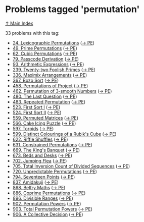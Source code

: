 # Problems tagged 'permutation'

[↑ Main Index](../README.md)

33 problems with this tag:

- [24. Lexicographic Permutations](../problems/24.md) ([→ PE](https://projecteuler.net/problem=24))
- [49. Prime Permutations](../problems/49.md) ([→ PE](https://projecteuler.net/problem=49))
- [62. Cubic Permutations](../problems/62.md) ([→ PE](https://projecteuler.net/problem=62))
- [79. Passcode Derivation](../problems/79.md) ([→ PE](https://projecteuler.net/problem=79))
- [93. Arithmetic Expressions](../problems/93.md) ([→ PE](https://projecteuler.net/problem=93))
- [239. Twenty-two Foolish Primes](../problems/239.md) ([→ PE](https://projecteuler.net/problem=239))
- [336. Maximix Arrangements](../problems/336.md) ([→ PE](https://projecteuler.net/problem=336))
- [367. Bozo Sort](../problems/367.md) ([→ PE](https://projecteuler.net/problem=367))
- [458. Permutations of Project](../problems/458.md) ([→ PE](https://projecteuler.net/problem=458))
- [462. Permutation of 3-smooth Numbers](../problems/462.md) ([→ PE](https://projecteuler.net/problem=462))
- [480. The Last Question](../problems/480.md) ([→ PE](https://projecteuler.net/problem=480))
- [483. Repeated Permutation](../problems/483.md) ([→ PE](https://projecteuler.net/problem=483))
- [523. First Sort I](../problems/523.md) ([→ PE](https://projecteuler.net/problem=523))
- [524. First Sort II](../problems/524.md) ([→ PE](https://projecteuler.net/problem=524))
- [559. Permuted Matrices](../problems/559.md) ([→ PE](https://projecteuler.net/problem=559))
- [566. Cake Icing Puzzle](../problems/566.md) ([→ PE](https://projecteuler.net/problem=566))
- [597. Torpids](../problems/597.md) ([→ PE](https://projecteuler.net/problem=597))
- [599. Distinct Colourings of a Rubik's Cube](../problems/599.md) ([→ PE](https://projecteuler.net/problem=599))
- [622. Riffle Shuffles](../problems/622.md) ([→ PE](https://projecteuler.net/problem=622))
- [631. Constrained Permutations](../problems/631.md) ([→ PE](https://projecteuler.net/problem=631))
- [669. The King's Banquet](../problems/669.md) ([→ PE](https://projecteuler.net/problem=669))
- [673. Beds and Desks](../problems/673.md) ([→ PE](https://projecteuler.net/problem=673))
- [702. Jumping Flea](../problems/702.md) ([→ PE](https://projecteuler.net/problem=702))
- [705. Total Inversion Count of Divided Sequences](../problems/705.md) ([→ PE](https://projecteuler.net/problem=705))
- [720. Unpredictable Permutations](../problems/720.md) ([→ PE](https://projecteuler.net/problem=720))
- [794. Seventeen Points](../problems/794.md) ([→ PE](https://projecteuler.net/problem=794))
- [837. Amidakuji](../problems/837.md) ([→ PE](https://projecteuler.net/problem=837))
- [868. Belfry Maths](../problems/868.md) ([→ PE](https://projecteuler.net/problem=868))
- [886. Coprime Permutations](../problems/886.md) ([→ PE](https://projecteuler.net/problem=886))
- [896. Divisible Ranges](../problems/896.md) ([→ PE](https://projecteuler.net/problem=896))
- [902. Permutation Powers](../problems/902.md) ([→ PE](https://projecteuler.net/problem=902))
- [903. Total Permutation Powers](../problems/903.md) ([→ PE](https://projecteuler.net/problem=903))
- [906. A Collective Decision](../problems/906.md) ([→ PE](https://projecteuler.net/problem=906))
